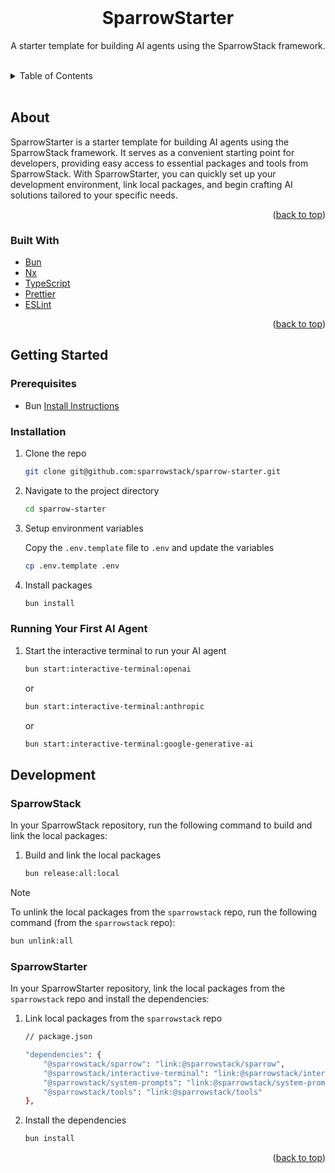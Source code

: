 <!-- README copied from https://raw.githubusercontent.com/othneildrew/Best-README-Template/master/README.md -->

<!-- PROJECT LOGO -->
<br />
<div align="center">
	<!-- <a href="https://github.com/DWC01/dapp-sandbox-contracts">
		<img src="/images/logo.png" alt="Logo" width="419" height="128">
	</a> -->
	<h1>SparrowStarter</h1>
	<p>A starter template for building AI agents using the SparrowStack framework.</p>
</div>

<!-- TABLE OF CONTENTS -->
<br/>
<details>
	<summary>Table of Contents</summary>
	<ol>
		<li>
			<a href="#about-the-project">About The Project</a>
			<ul>
				<li><a href="#built-with">Built With</a></li>
			</ul>
		</li>
		<li>
			<a href="#getting-started">Getting Started</a>
			<ul>
				<li><a href="#prerequisites">Prerequisites</a></li>
				<li><a href="#installation">Installation</a></li>
				<li><a href="#quick-start">Quick Start</a></li>
			</ul>
		</li>
		<li>
			<a href="#development">Development</a>
			<ul>
				<li><a href="#sparrowstack">SparrowStack</a></li>
				<li><a href="#sparrow-starter">SparrowStarter</a></li>
			</ul>
	</ol>
</details>
<br/>

## About

SparrowStarter is a starter template for building AI agents using the SparrowStack framework. It serves as a convenient starting point for developers, providing easy access to essential packages and tools from SparrowStack. With SparrowStarter, you can quickly set up your development environment, link local packages, and begin crafting AI solutions tailored to your specific needs.

<p align="right">(<a href="#top">back to top</a>)</p>

### Built With

- [Bun](https://bun.sh/)
- [Nx](https://nx.dev/)
- [TypeScript](https://www.typescriptlang.org/)
- [Prettier](https://prettier.io/)
- [ESLint](https://eslint.org/)

<p align="right">(<a href="#top">back to top</a>)</p>

<!-- GETTING STARTED -->

## Getting Started

### Prerequisites

- Bun [Install Instructions](https://bun.sh/docs/installation)

### Installation

1.  Clone the repo

    ```sh
    git clone git@github.com:sparrowstack/sparrow-starter.git
    ```

2.  Navigate to the project directory

    ```sh
    cd sparrow-starter
    ```

3.  Setup environment variables

    Copy the `.env.template` file to `.env` and update the variables

    ```sh
    cp .env.template .env
    ```

4.  Install packages

    ```sh
    bun install
    ```

### Running Your First AI Agent
1.  Start the interactive terminal to run your AI agent
    ```sh
    bun start:interactive-terminal:openai
    ```
    or
    ```sh
    bun start:interactive-terminal:anthropic
    ```
    or
    ```sh
    bun start:interactive-terminal:google-generative-ai
    ```

## Development

### SparrowStack
In your SparrowStack repository, run the following command to build and link the local packages:

1.  Build and link the local packages
    ```sh
    bun release:all:local
    ```

> [!NOTE]
> To unlink the local packages from the `sparrowstack` repo, run the following command (from the `sparrowstack` repo):
```sh
bun unlink:all
```

### SparrowStarter
In your SparrowStarter repository, link the local packages from the `sparrowstack` repo and install the dependencies:

1.  Link local packages from the `sparrowstack` repo

    ```sh
    // package.json

    "dependencies": {
        "@sparrowstack/sparrow": "link:@sparrowstack/sparrow",
        "@sparrowstack/interactive-terminal": "link:@sparrowstack/interactive-terminal",
        "@sparrowstack/system-prompts": "link:@sparrowstack/system-prompts",
        "@sparrowstack/tools": "link:@sparrowstack/tools"
    },
    ```

2.  Install the dependencies

    ```sh
    bun install
    ```

<p align="right">(<a href="#top">back to top</a>)</p>
